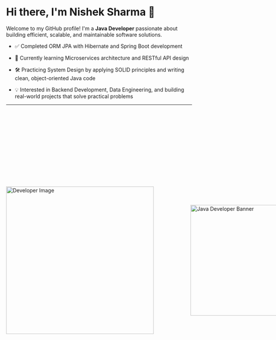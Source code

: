 # Hi there, I'm Nishek Sharma 👋

Welcome to my GitHub profile! I'm a **Java Developer** passionate about building efficient, scalable, and maintainable software solutions.
- ✅ Completed ORM JPA with Hibernate and Spring Boot development

- 🌱 Currently learning Microservices architecture and RESTful API design

- 🛠️ Practicing System Design by applying SOLID principles and writing clean, object-oriented Java code

- 💡 Interested in Backend Development, Data Engineering, and building real-world projects that solve practical problems

---

<div style="display: flex; align-items: center;">
  <img src="https://media.istockphoto.com/id/1413922045/vector/programming-at-home.jpg?s=612x612&w=0&k=20&c=_5UhZu0-etj-lWZorNUAkF_PEqXfHpuf44dCeWeCOvc=" alt="Developer Image" width="400" style="margin-right: 100px;"/>
  <img src="https://logolook.net/wp-content/uploads/2022/11/Java-Emblem.png" alt="Java Developer Banner" width="300" />
<!-- Replace with a custom banner image URL -->

---

## 🚀 About Me

- 💼 **Current Role**: Java Developer specializing in backend development and database management.
- 💻 **Core Skills**:  HTML | CSS | JavaScript | Core Java | SQL | Python | ReactJS
- 🌐 **Frontend Development**: Crafting responsive designs with HTML, CSS, and JavaScript.
- 📊 **Database Expertise**: Writing optimized SQL queries and managing databases.
- 📚 **Learning**: Exploring advanced Java frameworks like Spring and Hibernate.
- 🎯 **Hobbies**: Problem-solving, building projects, and contributing to open-source.

---

## 🛠️ Technologies & Tools

![HTML](https://img.shields.io/badge/-HTML-E34F26?style=flat&logo=html5&logoColor=white)  
![CSS](https://img.shields.io/badge/-CSS-1572B6?style=flat&logo=css3&logoColor=white)  
![JavaScript](https://img.shields.io/badge/-JavaScript-F7DF1E?style=flat&logo=javascript&logoColor=black)  
![React](https://img.shields.io/badge/-React-61DAFB?style=flat&logo=react&logoColor=white)  
![Java](https://img.shields.io/badge/-Java-007396?style=flat&logo=java&logoColor=white)  
![SQL](https://img.shields.io/badge/-SQL-4479A1?style=flat&logo=postgresql&logoColor=white)  
![Python](https://img.shields.io/badge/-Python-3776AB?style=flat&logo=python&logoColor=white)


---

## 📈 GitHub Stats

![Your Name's GitHub stats](https://github-readme-stats.vercel.app/api?username=nisheksharma4&show_icons=true&theme=tokyonight)  
![Top Langs](https://github-readme-stats.vercel.app/api/top-langs/?username=nisheksharma4&layout=compact&theme=tokyonight)

---


## 🤝 Connect with Me

[![LinkedIn](https://img.shields.io/badge/LinkedIn-%230077B5.svg?style=flat&logo=linkedin&logoColor=white)](https://www.linkedin.com/in/nishek-sharma-33a3851a4/)  
[![Twitter](https://img.shields.io/badge/Twitter-%231DA1F2.svg?style=flat&logo=twitter&logoColor=white)](https://x.com/nishek_sharma)  


---

## 🌱 Let's Collaborate
If you’re interested in Java development, database management, or frontend technologies, feel free to reach out or contribute to my repositories. Let’s code something amazing together!

---

![Visitor Count](https://visitor-badge.laobi.icu/badge?page_id=nisheksharma4.nisheksharma4)

